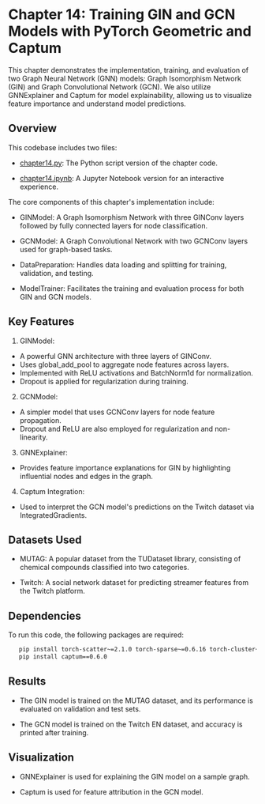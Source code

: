# Chapter 14: Training GIN and GCN Models with PyTorch Geometric and Captum

   This chapter demonstrates the implementation, training, and evaluation of two Graph Neural Network (GNN) models: Graph Isomorphism Network (GIN) and Graph Convolutional Network (GCN). We also utilize GNNExplainer and Captum for model explainability, allowing us to visualize feature importance and understand model predictions.

## Overview

   This codebase includes two files:

   - [chapter14.py](Chapter14/chapter14.py): The Python script version of the chapter code.

   - [chapter14.ipynb](Chapter14/chapter14.ipynb): A Jupyter Notebook version for an interactive experience.
   
   
   The core components of this chapter's implementation include:

   - GINModel: A Graph Isomorphism Network with three GINConv layers followed by fully connected layers for node classification.

   - GCNModel: A Graph Convolutional Network with two GCNConv layers used for graph-based tasks.

   - DataPreparation: Handles data loading and splitting for training, validation, and testing.

   - ModelTrainer: Facilitates the training and evaluation process for both GIN and GCN models.

## Key Features

   1. GINModel:
   
   - A powerful GNN architecture with three layers of GINConv.
   - Uses global_add_pool to aggregate node features across layers.
   - Implemented with ReLU activations and BatchNorm1d for normalization.
   - Dropout is applied for regularization during training.

   2. GCNModel:

   - A simpler model that uses GCNConv layers for node feature propagation.
   - Dropout and ReLU are also employed for regularization and non-linearity.

   3. GNNExplainer:
   
   - Provides feature importance explanations for GIN by highlighting influential nodes and edges in the graph.

   4. Captum Integration:
   
   - Used to interpret the GCN model's predictions on the Twitch dataset via IntegratedGradients.

## Datasets Used

   - MUTAG: A popular dataset from the TUDataset library, consisting of chemical compounds classified into two categories.

   - Twitch: A social network dataset for predicting streamer features from the Twitch platform.

## Dependencies

   To run this code, the following packages are required:

```bash
   pip install torch-scatter~=2.1.0 torch-sparse~=0.6.16 torch-cluster~=1.6.0 torch-spline-conv~=1.2.1 torch-geometric~=2.0.4
   pip install captum==0.6.0
```

## Results

   - The GIN model is trained on the MUTAG dataset, and its performance is evaluated on validation and test sets.

   - The GCN model is trained on the Twitch EN dataset, and accuracy is printed after training.

## Visualization

   - GNNExplainer is used for explaining the GIN model on a sample graph.

   - Captum is used for feature attribution in the GCN model.